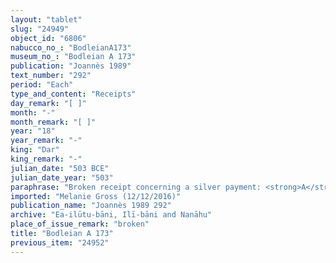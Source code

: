 ```yaml
---
layout: "tablet"
slug: "24949"
object_id: "6806"
nabucco_no_: "BodleianA173"
museum_no_: "Bodleian A 173"
publication: "Joannès 1989"
text_number: "292"
period: "Each"
type_and_content: "Receipts"
day_remark: "[ ]"
month: "-"
month_remark: "[ ]"
year: "18"
year_remark: "-"
king: "Dar"
king_remark: "-"
julian_date: "503 BCE"
julian_date_year: "503"
paraphrase: "Broken receipt concerning a silver payment: <strong>A</strong>, on behalf of (<em>ana muhhi</em>) <strong>C</strong>, receives from <strong>B</strong> silver of the royal harbour (<em>kāru &scaron;a &scaron;arri</em>) which was to be paid until the end of D&ucirc;zu (IV) of Darius 18<sup>th</sup> year. Remainder of the tablet not preserved.<br /> &nbsp;<br /> <strong>A</strong> = Bēl-mār-ka; <strong>B</strong> = Nab&ucirc;-ahhē-iddin/Kalbāya//Nanāhu; <strong>C</strong> = Ahu&scaron;unu//Bazuzu<br /> &nbsp;"
imported: "Melanie Gross (12/12/2016)"
publication_name: "Joannès 1989 292"
archive: "Ea-ilūtu-bāni, Ilī-bāni and Nanāhu"
place_of_issue_remark: "broken"
title: "Bodleian A 173"
previous_item: "24952"
---
```

